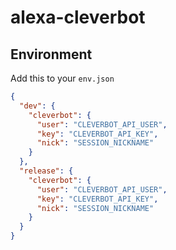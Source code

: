 # alexa-cleverbot

## Environment
Add this to your `env.json`
```json
{
  "dev": {
    "cleverbot": {
      "user": "CLEVERBOT_API_USER",
      "key": "CLEVERBOT_API_KEY",
      "nick": "SESSION_NICKNAME"
    }
  },
  "release": {
    "cleverbot": {
      "user": "CLEVERBOT_API_USER",
      "key": "CLEVERBOT_API_KEY",
      "nick": "SESSION_NICKNAME"
    }
  }
}
```
